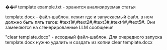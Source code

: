 ��#   t e m p l a t e 
 
example.txt - хранится анализируемая статья

template.docx - файл-шаблон. лежит где и запускаемый файл. в нем должно быть пять тегов: #text1#,#text2#,#text3#,#text4#,#text5#. Они заменяются на сгенерированные LLM сообщения

"clear template.docx" - исходный файл-шаблон. Для очередного запуска template.docx нужно удалить и создать из копии clear template.docx
